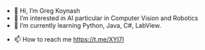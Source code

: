 - 👋 Hi, I’m Greg Koynash
- 👀 I’m interested in AI particular in Computer Vision and Robotics
- 🌱 I’m currently learning Python, Java, C#, LabView.
<!-- - 💞️ I’m looking to collaborate on ... -->
- 📫 How to reach me https://t.me/XYI7I

<!---
XYI7I/XYI7I is a ✨ special ✨ repository because its `README.md` (this file) appears on your GitHub profile.
You can click the Preview link to take a look at your changes.
--->
